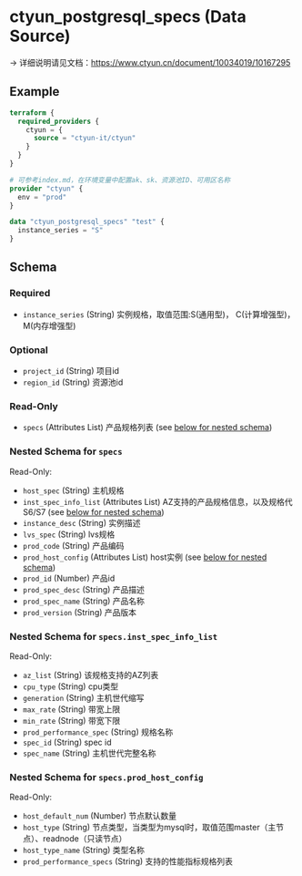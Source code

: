 # ctyun_postgresql_specs (Data Source)
-> 详细说明请见文档：https://www.ctyun.cn/document/10034019/10167295



## Example

```terraform
terraform {
  required_providers {
    ctyun = {
      source = "ctyun-it/ctyun"
    }
  }
}

# 可参考index.md，在环境变量中配置ak、sk、资源池ID、可用区名称
provider "ctyun" {
  env = "prod"
}

data "ctyun_postgresql_specs" "test" {
  instance_series = "S"
}
```

<!-- schema generated by tfplugindocs -->
## Schema

### Required

- `instance_series` (String) 实例规格，取值范围:S(通用型)， C(计算增强型)，M(内存增强型)

### Optional

- `project_id` (String) 项目id
- `region_id` (String) 资源池id

### Read-Only

- `specs` (Attributes List) 产品规格列表 (see [below for nested schema](#nestedatt--specs))

<a id="nestedatt--specs"></a>
### Nested Schema for `specs`

Read-Only:

- `host_spec` (String) 主机规格
- `inst_spec_info_list` (Attributes List) AZ支持的产品规格信息，以及规格代S6/S7 (see [below for nested schema](#nestedatt--specs--inst_spec_info_list))
- `instance_desc` (String) 实例描述
- `lvs_spec` (String) lvs规格
- `prod_code` (String) 产品编码
- `prod_host_config` (Attributes List) host实例 (see [below for nested schema](#nestedatt--specs--prod_host_config))
- `prod_id` (Number) 产品id
- `prod_spec_desc` (String) 产品描述
- `prod_spec_name` (String) 产品名称
- `prod_version` (String) 产品版本

<a id="nestedatt--specs--inst_spec_info_list"></a>
### Nested Schema for `specs.inst_spec_info_list`

Read-Only:

- `az_list` (String) 该规格支持的AZ列表
- `cpu_type` (String) cpu类型
- `generation` (String) 主机世代缩写
- `max_rate` (String) 带宽上限
- `min_rate` (String) 带宽下限
- `prod_performance_spec` (String) 规格名称
- `spec_id` (String) spec id
- `spec_name` (String) 主机世代完整名称


<a id="nestedatt--specs--prod_host_config"></a>
### Nested Schema for `specs.prod_host_config`

Read-Only:

- `host_default_num` (Number) 节点默认数量
- `host_type` (String) 节点类型，当类型为mysql时，取值范围master（主节点）、readnode（只读节点）
- `host_type_name` (String) 类型名称
- `prod_performance_specs` (String) 支持的性能指标规格列表